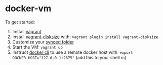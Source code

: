 # docker-vm

To get started:

1. Install [vagrant](https://vagrantup.com/)
2. Install [vagrant-disksize](https://github.com/sprotheroe/vagrant-disksize) with: `vagrant plugin install vagrant-disksize`
3. Customize your [synced folder](https://github.com/graphaelli/docker-vm/blob/8ecacce10c07af1f70ae68e3964865c074e5eb85/Vagrantfile#L11)
4. Start the VM: `vagrant up`
5. Instruct [docker cli](https://github.com/docker/cli) to use a remote docker host with: `export DOCKER_HOST="127.0.0.1:2375"` (add this to your shell rc)
